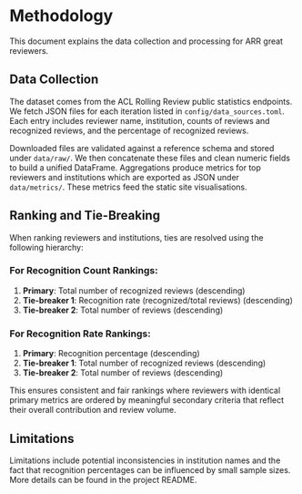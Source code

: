 # Methodology

This document explains the data collection and processing for ARR great reviewers.

## Data Collection

The dataset comes from the ACL Rolling Review public statistics endpoints. We
fetch JSON files for each iteration listed in `config/data_sources.toml`. Each
entry includes reviewer name, institution, counts of reviews and recognized
reviews, and the percentage of recognized reviews.

Downloaded files are validated against a reference schema and stored under
`data/raw/`. We then concatenate these files and clean numeric fields to build a
unified DataFrame. Aggregations produce metrics for top reviewers and
institutions which are exported as JSON under `data/metrics/`. These metrics
feed the static site visualisations.

## Ranking and Tie-Breaking

When ranking reviewers and institutions, ties are resolved using the following hierarchy:

### For Recognition Count Rankings:
1. **Primary**: Total number of recognized reviews (descending)
2. **Tie-breaker 1**: Recognition rate (recognized/total reviews) (descending)
3. **Tie-breaker 2**: Total number of reviews (descending)

### For Recognition Rate Rankings:
1. **Primary**: Recognition percentage (descending)
2. **Tie-breaker 1**: Total number of recognized reviews (descending)
3. **Tie-breaker 2**: Total number of reviews (descending)

This ensures consistent and fair rankings where reviewers with identical primary metrics are ordered by meaningful secondary criteria that reflect their overall contribution and review volume.

## Limitations

Limitations include potential inconsistencies in institution names and the fact
that recognition percentages can be influenced by small sample sizes. More
details can be found in the project README.
